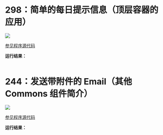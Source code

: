 # 298：简单的每日提示信息（顶层容器的应用）

<img src="http://image.renkaigis.com/keepcoding/2018022001.png">

<a href="https://github.com/renkaigis/KeepCoding/tree/master/2018/02/20" target="_blank">参见程序源代码</a>

**运行结果：**

```java

```

# 244：发送带附件的 Email（其他 Commons 组件简介）

<img src="http://image.renkaigis.com/keepcoding/2018022001.png">

<a href="https://github.com/renkaigis/KeepCoding/tree/master/2018/02/20" target="_blank">参见程序源代码</a>

**运行结果：**

```java

```

